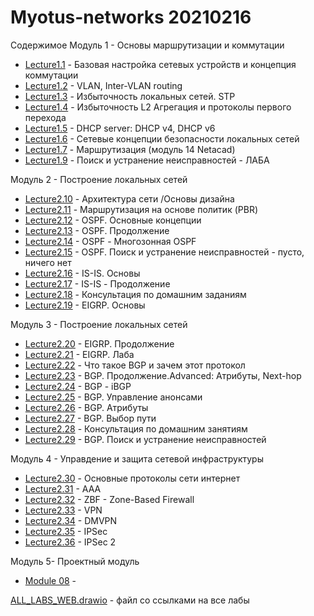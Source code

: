 # Myotus-networks 20210216

Cодержимое
Модуль 1 - Основы маршрутизации и коммутации
- [Lecture1.1](MODULE01/Lecture01/README.MD) - Базовая настройка сетевых устройств и концепция коммутации
- [Lecture1.2](MODULE01/Lecture02/README.MD) - VLAN, Inter-VLAN routing
- [Lecture1.3](MODULE01/Lecture03/README.MD) - Избыточность локальных сетей. STP
- [Lecture1.4](MODULE01/Lecture04/README.MD) - Избыточность L2 Агрегация и протоколы первого перехода
- [Lecture1.5](MODULE01/Lecture05/README.MD) - DHCP server: DHCP v4, DHCP v6
- [Lecture1.6](MODULE01/Lecture06/README.MD) - Cетевые концепции безопасности локальных сетей
- [Lecture1.7](MODULE01/Lecture07/README.MD) - Маршрутизация (модуль 14 Netacad)
- [Lecture1.9](MODULE01/Lecture09/README.MD) - Поиск и устранение неисправностей - ЛАБА


Модуль 2 - Построение локальных сетей

- [Lecture2.10](MODULE02/Lecture10/README.MD) -  Архитектура сети /Основы дизайна
- [Lecture2.11](MODULE02/Lecture11/README.MD) -  Маршрутизация на основе политик (PBR)
- [Lecture2.12](MODULE02/Lecture12/README.MD) - OSPF. Основные концепции
- [Lecture2.13](MODULE02/Lecture13/README.MD) - OSPF. Продолжение 
- [Lecture2.14](MODULE02/Lecture14/README.MD) - OSPF - Многозонная OSPF
- [Lecture2.15](MODULE02/Lecture15/README.MD) - OSPF. Поиск и устранение неисправностей - пусто, ничего нет
- [Lecture2.16](MODULE02/Lecture16/README.MD) - IS-IS. Основы
- [Lecture2.17](MODULE02/Lecture17/README.MD) - IS-IS - Продолжение
- [Lecture2.18](MODULE02/Lecture18/README.MD) - Консультация по домашним заданиям
- [Lecture2.19](MODULE02/Lecture19/README.MD) - EIGRP. Основы

Модуль 3 - Построение локальных сетей

- [Lecture2.20](MODULE03/Lecture20/README.MD) - EIGRP. Продолжение
- [Lecture2.21](MODULE03/Lecture21/README.MD) - EIGRP. Лаба
- [Lecture2.22](MODULE03/Lecture22/README.MD) - Что такое BGP и зачем этот протокол 
- [Lecture2.23](MODULE03/Lecture23/README.MD) -  BGP. Продолжение.Advanced: Атрибуты, Next-hop
- [Lecture2.24](MODULE03/Lecture24/README.MD) - BGP - iBGP
- [Lecture2.25](MODULE03/Lecture25/README.MD) - BGP. Управление анонсами 
- [Lecture2.26](MODULE03/Lecture26/README.MD) - BGP. Атрибуты
- [Lecture2.27](MODULE03/Lecture27/README.MD) - BGP. Выбор пути 
- [Lecture2.28](MODULE03/Lecture28/README.MD) - Консультация по домашним занятиям 
- [Lecture2.29](MODULE03/Lecture29/README.MD) - BGP. Поиск и устранение неисправностей

Модуль 4 -  Управдение и защита сетевой инфраструктуры

- [Lecture2.30](MODULE04/Lecture30/README.MD) -  Основные протоколы сети интернет 
- [Lecture2.31](MODULE04/Lecture31/README.MD) -  AAA 
- [Lecture2.32](MODULE04/Lecture32/README.MD) - ZBF - Zone-Based Firewall
- [Lecture2.33](MODULE04/Lecture33/README.MD) - VPN
- [Lecture2.34](MODULE04/Lecture34/README.MD) - DMVPN
- [Lecture2.35](MODULE04/Lecture35/README.MD) - IPSec
- [Lecture2.36](MODULE04/Lecture36/README.MD) - IPSec 2


Модуль 5- Проектный модуль

- [Module 08](ModuleXX/LectureYY/README.MD) - 

[ALL_LABS_WEB.drawio](ALL_LABS_WEB.drawio) - файл со ссылками на все лабы
